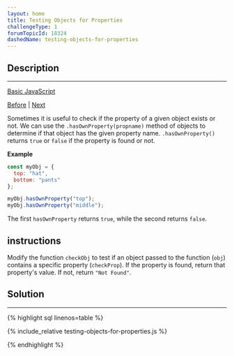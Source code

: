 ```yaml
---
layout: home
title: Testing Objects for Properties
challengeType: 1
forumTopicId: 18324
dashedName: testing-objects-for-properties
---
```


<div class="row">
<div class="columnStmt" markdown="1">

## Description
------

[Basic JavaScript](./README.md) 

[Before](./using-objects-for-lookups.md)  | [Next](./manipulating-complex-objects.md) 

Sometimes it is useful to check if the property of a given object exists or not. We can use the `.hasOwnProperty(propname)` method of objects to determine if that object has the given property name. `.hasOwnProperty()` returns `true` or `false` if the property is found or not.

**Example**

```js
const myObj = {
  top: "hat",
  bottom: "pants"
};

myObj.hasOwnProperty("top");
myObj.hasOwnProperty("middle");
```

The first `hasOwnProperty` returns `true`, while the second returns `false`.

##  instructions 

Modify the function `checkObj` to test if an object passed to the function (`obj`) contains a specific property (`checkProp`). If the property is found, return that property's value. If not, return `"Not Found"`.

</div>
<div class="columnSol" markdown="1">

## Solution
------

{% highlight sql linenos=table %}

{% include_relative testing-objects-for-properties.js %}

{% endhighlight %}

</div>
</div>

